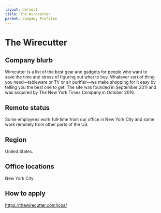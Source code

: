 ```yaml
---
layout: default
title: The Wirecutter
parent: Company Profiles
---
```


# The Wirecutter

## Company blurb

Wirecutter is a list of the best gear and gadgets for people who want to save
the time and stress of figuring out what to buy. Whatever sort of thing you
need—tableware or TV or air purifier—we make shopping for it easy by telling
you the best one to get. The site was founded in September 2011 and was
acquired by The New York Times Company in October 2016.

## Remote status

Some employees work full-time from our office in New York City and some work
remotely from other parts of the US.

## Region

United States.

## Office locations

New York City

## How to apply

https://thewirecutter.com/jobs/
